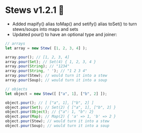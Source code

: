 # Stews v1.2.1 🍲
- Added mapify() alias toMap() and setify() alias toSet() to turn stews/soups into maps and sets
- Updated pour() to have an optional type and joiner:
```js
// arrays
let array = new Stew( [1, 2, 3, 4] );

array.pour(); // [1, 2, 3, 4]
array.pour(Set); // Set(4) { 1, 2, 3, 4 }
array.pour(String); // "1234"
array.pour(String, ' '); // "1 2 3 4"
array.pour(Stew); // would turn it into a stew
array.pour(Soup); // would turn it into a soup
```
```js
// objects
let object = new Stew([ ["a", 1], ["b", 2] ]);

object.pour(); // [ ["a", 1], ["b", 2] ]
object.pour(Set); // Set(2) { ["a", 1], ["b", 2] }
object.pour(Object); // {"a": 1, "b": 2}
object.pour(Map); // Map(2) { 'a' => 1, 'b' => 2 }
object.pour(Stew); // would turn it into a stew
object.pour(Soup); // would turn it into a soup
```
